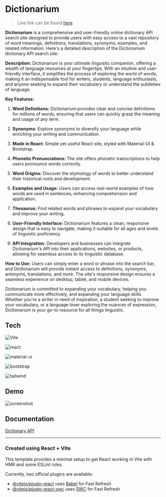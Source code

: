 # Dictionarium

> Live link can be found [here](http://dictionarium.vercel.app/)

__Dictionarium__ is a comprehensive and user-friendly online dictionary API search site designed to provide users with easy access to a vast repository of word meanings, definitions, translations, synonyms, examples, and related information. Here's a detailed description of the Dictionarium dictionary API search site:

**Description:**
Dictionarium is your ultimate linguistic companion, offering a wealth of language resources at your fingertips. With an intuitive and user-friendly interface, it simplifies the process of exploring the world of words, making it an indispensable tool for writers, students, language enthusiasts, and anyone seeking to expand their vocabulary or understand the subtleties of language.

**Key Features:**

1. **Word Definitions:** Dictionarium provides clear and concise definitions for millions of words, ensuring that users can quickly grasp the meaning and usage of any term.

2. **Synonyms:** Explore synonyms to diversify your language while enriching your writing and communication.

3. **Made in React:** Simple yet useful React site, styled with Material-UI & Bootstrap.

4. **Phonetic Pronunciations:** The site offers phonetic transcriptions to help users pronounce words correctly.

5. **Word Origins:** Discover the etymology of words to better understand their historical roots and development.

6. **Examples and Usage:** Users can access real-world examples of how words are used in sentences, enhancing comprehension and application.

7. **Thesaurus:** Find related words and phrases to expand your vocabulary and improve your writing.

8. **User-Friendly Interface:** Dictionarium features a clean, responsive design that is easy to navigate, making it suitable for all ages and levels of linguistic proficiency.

9. **API Integration:** Developers and businesses can integrate Dictionarium's API into their applications, websites, or products, allowing for seamless access to its linguistic database.

**How to Use:**
Users can simply enter a word or phrase into the search bar, and Dictionarium will provide instant access to definitions, synonyms, antonyms, translations, and more. The site's responsive design ensures a seamless experience on desktop, tablet, and mobile devices.

Dictionarium is committed to expanding your vocabulary, helping you communicate more effectively, and expanding your language skills. Whether you're a writer in need of inspiration, a student seeking to improve your vocabulary, or a language lover exploring the nuances of expression, Dictionarium is your go-to resource for all things linguistic.

## Tech

![Vite](https://img.shields.io/badge/vite-%23646CFF.svg?style=for-the-badge&logo=vite&logoColor=white)

![react](https://img.shields.io/badge/React-20232A?style=for-the-badge&logo=react&logoColor=61DAFB)

![material-ui](https://img.shields.io/badge/Material--UI-0081CB?style=for-the-badge&logo=material-ui&logoColor=white)

![bootstrap](https://img.shields.io/badge/Bootstrap-563D7C?style=for-the-badge&logo=bootstrap&logoColor=white)

![tailwind](https://img.shields.io/badge/Tailwind_CSS-38B2AC?style=for-the-badge&logo=tailwind-css&logoColor=white)

## Demo

![screenshot](https://res.cloudinary.com/codelikeagirl29/image/upload/v1697906764/projects/Word-Hunt_y3u7d1.png)


## Documentation

[Dictionary API](https://dictionaryapi.dev/)

---

### Created using **React + Vite**

This template provides a minimal setup to get React working in Vite with HMR and some ESLint rules.

Currently, two official plugins are available:

- [@vitejs/plugin-react](https://github.com/vitejs/vite-plugin-react/blob/main/packages/plugin-react/README.md) uses [Babel](https://babeljs.io/) for Fast Refresh
- [@vitejs/plugin-react-swc](https://github.com/vitejs/vite-plugin-react-swc) uses [SWC](https://swc.rs/) for Fast Refresh
